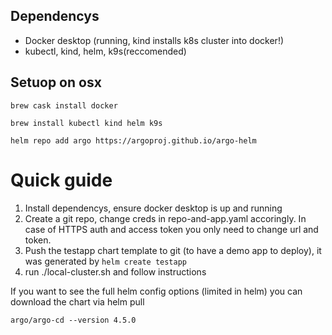 ## Dependencys

 - Docker desktop (running, kind installs k8s cluster into docker!)
 - kubectl, kind, helm, k9s(reccomended)

## Setuop on osx

`brew cask install docker`

`brew install kubectl kind helm k9s`

`helm repo add argo https://argoproj.github.io/argo-helm`

# Quick guide

1. Install dependencys, ensure docker desktop is up and running
2. Create a git repo, change creds in repo-and-app.yaml accoringly. In case of HTTPS auth and access token you only need to change url and token.
3. Push the testapp chart template to git (to have a demo app to deploy), it was generated by `helm create testapp`
4. run ./local-cluster.sh and follow instructions


If you want to see the full helm config options (limited in helm) you can download the chart via helm pull

`argo/argo-cd --version 4.5.0`
